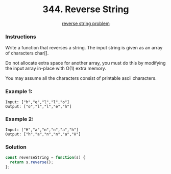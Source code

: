 <div align="center">
  <h1>344. Reverse String</h1>
  <a href="https://leetcode.com/problems/reverse-string/" target="_blank">reverse string problem</a>
</div>

### Instructions

Write a function that reverses a string. The input string is given as an array of characters char[].

Do not allocate extra space for another array, you must do this by modifying the input array in-place with O(1) extra memory.

You may assume all the characters consist of printable ascii characters.

### Example 1:

```shell
Input: ["h","e","l","l","o"]
Output: ["o","l","l","e","h"]
```

### Example 2:

```shell
Input: ["H","a","n","n","a","h"]
Output: ["h","a","n","n","a","H"]
```

### Solution

```javascript
const reverseString = function(s) {
  return s.reverse();
};
```
